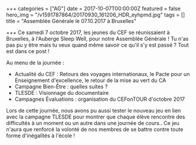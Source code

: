 +++
categories = ["AG"]
date = 2017-10-07T00:00:00Z
featured = false
hero_img = "/v1591787864/20170930_161206_HDR_eyhpmd.jpg"
tags = []
title = "Assemblée Générale le 07.10.2017 à Bruxelles"

+++
Ce samedi 7 octobre 2017, les jeunes du CEF se réunissaient à Bruxelles, à l'Auberge Sleep Well, pour notre Assemblée Générale ! Tu n'as pas pu y être mais tu veux quand même savoir ce qu'il s'y est passé ? Tout est dans ce post !  
  
Au menu de la journée :

* Actualité du CEF : Retours des voyages internationaux, le Pacte pour un Enseignement d'excellence, le retour de la mise au vert du CA
* Campagne Bien-Être : quelles suites ?
* TLESDE : Visionnage du documentaire
* Campagnes Évaluations : organisation du CEFonTOUR d'octobre 2017

Lors de cette journée, nous avons pu aussi tester le nouveau jeu en lien avec la campagne TLESDE pour montrer que chaque élève rencontre des difficultés à un moment ou un autre dans une journée de cours.. Ce jeu n'aura que renforcé la volonté de nos membres de se battre contre toute forme d'inégalités à l'école !